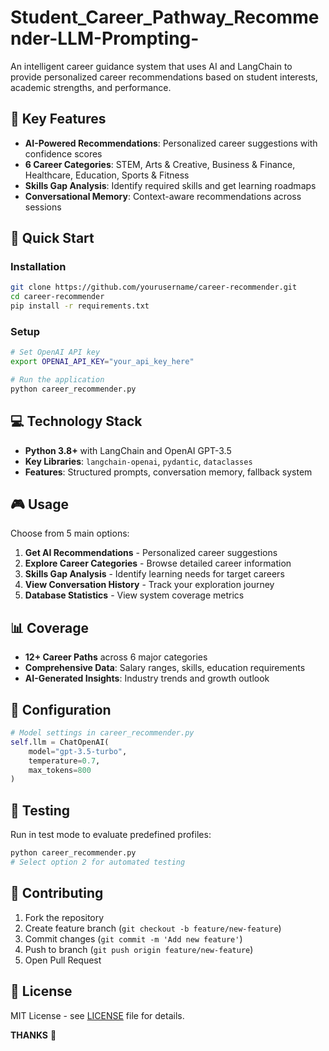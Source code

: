 # Student_Career_Pathway_Recommender-LLM-Prompting-

An intelligent career guidance system that uses AI and LangChain to provide personalized career recommendations based on student interests, academic strengths, and performance.

## 🌟 Key Features

- **AI-Powered Recommendations**: Personalized career suggestions with confidence scores
- **6 Career Categories**: STEM, Arts & Creative, Business & Finance, Healthcare, Education, Sports & Fitness
- **Skills Gap Analysis**: Identify required skills and get learning roadmaps
- **Conversational Memory**: Context-aware recommendations across sessions

## 🚀 Quick Start

### Installation
```bash
git clone https://github.com/yourusername/career-recommender.git
cd career-recommender
pip install -r requirements.txt
```

### Setup
```bash
# Set OpenAI API key
export OPENAI_API_KEY="your_api_key_here"

# Run the application
python career_recommender.py
```

## 💻 Technology Stack

- **Python 3.8+** with LangChain and OpenAI GPT-3.5
- **Key Libraries**: `langchain-openai`, `pydantic`, `dataclasses`
- **Features**: Structured prompts, conversation memory, fallback system

## 🎮 Usage

Choose from 5 main options:
1. **Get AI Recommendations** - Personalized career suggestions
2. **Explore Career Categories** - Browse detailed career information
3. **Skills Gap Analysis** - Identify learning needs for target careers
4. **View Conversation History** - Track your exploration journey
5. **Database Statistics** - View system coverage metrics

## 📊 Coverage

- **12+ Career Paths** across 6 major categories
- **Comprehensive Data**: Salary ranges, skills, education requirements
- **AI-Generated Insights**: Industry trends and growth outlook

## 🔧 Configuration

```python
# Model settings in career_recommender.py
self.llm = ChatOpenAI(
    model="gpt-3.5-turbo",
    temperature=0.7,
    max_tokens=800
)
```

## 🧪 Testing

Run in test mode to evaluate predefined profiles:
```bash
python career_recommender.py
# Select option 2 for automated testing
```

## 🤝 Contributing

1. Fork the repository
2. Create feature branch (`git checkout -b feature/new-feature`)
3. Commit changes (`git commit -m 'Add new feature'`)
4. Push to branch (`git push origin feature/new-feature`)
5. Open Pull Request

## 📝 License

MIT License - see [LICENSE](LICENSE) file for details.

**THANKS** 🌟
